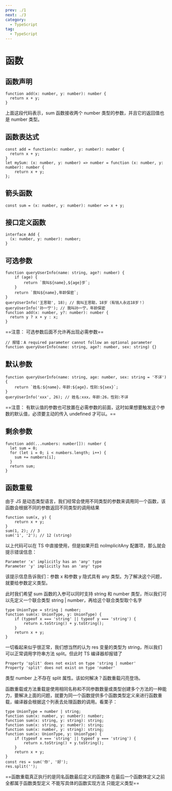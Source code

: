 ```yaml
---
prev: ./1
next: ./3
category:
  - TypeScript
tag:
  - TypeScript
---
```


# 函数

## 函数声明

```ts:no-line-numbers
function add(x: number, y: number): number {
  return x + y;
}
```

上面这段代码表示，sum 函数接收两个 number 类型的参数，并且它的返回值也是 number 类型。

## 函数表达式

```ts:no-line-numbers
const add = function(x: number, y: number): number {
  return x + y;
}
let mySum: (x: number, y: number) => number = function (x: number, y: number): number {
    return x + y;
};
```

## 箭头函数

```ts:no-line-numbers
const sum = (x: number, y: number): number => x + y;
```

## 接口定义函数

```ts:no-line-numbers
interface Add {
  (x: number, y: number): number;
}
```

## 可选参数

```ts:no-line-numbers
function queryUserInfo(name: string, age?: number) {
    if (age) {
        return `我叫${name},${age}岁`;
    }
    return `我叫${name},年龄保密`;
}
queryUserInfo('王思聪', 18); // 我叫王思聪，18岁（有钱人永远18岁！）
queryUserInfo('孙一宁'); // 我叫孙一宁，年龄保密
function add(x: number, y?: number): number {
  return y ? x + y : x;
}
```

==注意： 可选参数后面不允许再出现必需参数==

```ts:no-line-numbers
// 报错：A required parameter cannot follow an optional parameter
function queryUserInfo(name: string, age?: number, sex: string) {}
```

## 默认参数

```ts:no-line-numbers
function queryUserInfo(name: string, age: number, sex: string = '不详') {
    return `姓名:${name}，年龄:${age}，性别:${sex}`;
}
queryUserInfo('xxx', 26); // 姓名:xxx，年龄:26，性别:不详
```

==注意： 有默认值的参数也可放置在必需参数的前面，这时如果想要触发这个参数的默认值，必须要主动的传入 undefined 才可以。==

## 剩余参数

```ts:no-line-numbers
function add(...numbers: number[]): number {
  let sum = 0;
  for (let i = 0; i < numbers.length; i++) {
    sum += numbers[i];
  }
  return sum;
}
```

## 函数重载

由于 JS 是动态类型语言，我们经常会使用不同类型的参数来调用同一个函数，该函数会根据不同的参数返回不同类型的调用结果

```ts:no-line-numbers
function sum(x, y) {
    return x + y;
}
sum(1, 2); // 3
sum('1', '2'); // 12 (string)
```

以上代码可以在 TS 中直接使用，但是如果开启 noImplicitAny 配置项，那么就会提示错误信息：

```ts:no-line-numbers
Parameter 'x' implicitly has an 'any' type
Parameter 'y' implicitly has an 'any' type
```

该提示信息告诉我们：参数 x 和参数 y 隐式具有 any 类型。为了解决这个问题，就要给参数定义类型。

此时我们希望 sum 函数的入参可以同时支持 string 和 number 类型，所以我们可以先定义一个联合类型 string | number，再给这个联合类型取个名字

```ts:no-line-numbers
type UnionType = string | number;
function sum(x: UnionType, y: UnionType) {
    if (typeof x === 'string' || typeof y === 'string') {
        return x.toString() + y.toString();
    }
    return x + y;
}
```

一切看起来似乎很正常，我们想当然的认为 res 变量的类型为 string，所以我们可以正常调用字符串方法 split。但此时 TS 编译器却报错了

```ts:no-line-numbers
Property 'split' does not exist on type 'string | number'
Property 'split' does not exist on type 'number'
```

类型 number 上不存在 split 属性。该如何解决？函数重载闪亮登场。

函数重载或方法重载是使用相同名称和不同参数数量或类型创建多个方法的一种能力，要解决上面的问题，就要为同一个函数提供多个函数类型定义来进行函数重载，编译器会根据这个列表去处理函数的调用。看栗子：

```ts:no-line-numbers
type UnionType = number | string;
function sum(x: number, y: number): number;
function sum(x: string, y: string): string;
function sum(x: string, y: number): string;
function sum(x: number, y: string): string;
function sum(x: UnionType, y: UnionType) {
    if (typeof x === 'string' || typeof y === 'string') {
        return x.toString() + y.toString();
    }
    return x + y;
}
const res = sum('你', '好');
res.split('');
```

==函数重载真正执行的是同名函数最后定义的函数体 在最后一个函数体定义之前全都属于函数类型定义 不能写具体的函数实现方法 只能定义类型==
